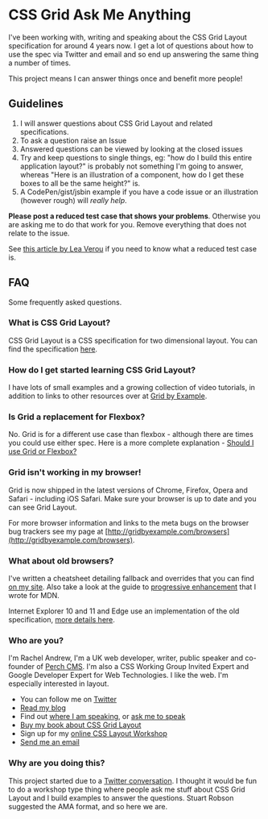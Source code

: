# CSS Grid Ask Me Anything

I've been working with, writing and speaking about the CSS Grid Layout specification for around 4 years now. I get a lot of questions about how to use the spec via Twitter and email and so end up answering the same thing a number of times.

This project means I can answer things once and benefit more people!

## Guidelines

1. I will answer questions about CSS Grid Layout and related specifications.
2. To ask a question raise an Issue
3. Answered questions can be viewed by looking at the closed issues
4. Try and keep questions to single things, eg: "how do I build this entire application layout?" is probably not something I'm going to answer, whereas "Here is an illustration of a component, how do I get these boxes to all be the same height?" is.
5. A CodePen/gist/jsbin example if you have a code issue or an illustration (however rough) will _really help_.

**Please post a reduced test case that shows your problems**. Otherwise you are asking me to do that work for you. Remove everything that does not relate to the issue.

See [this article by Lea Verou](https://www.smashingmagazine.com/2011/09/help-the-community-report-browser-bugs/) if you need to know what a reduced test case is.

## FAQ

Some frequently asked questions.

### What is CSS Grid Layout?

CSS Grid Layout is a CSS specification for two dimensional layout. You can find the specification [here](https://www.w3.org/TR/css-grid-1/).

### How do I get started learning CSS Grid Layout?

I have lots of small examples and a growing collection of video tutorials, in addition to links to other resources over at [Grid by Example](http://gridbyexample.com).

### Is Grid a replacement for Flexbox?

No. Grid is for a different use case than flexbox - although there are times you could use either spec. Here is a more complete explanation - [Should I use Grid or Flexbox?](https://rachelandrew.co.uk/archives/2016/03/30/should-i-use-grid-or-flexbox/)

### Grid isn't working in my browser!

Grid is now shipped in the latest versions of Chrome, Firefox, Opera and Safari - including iOS Safari. Make sure your browser is up to date and you can see Grid Layout.

For more browser information and links to the meta bugs on the browser bug trackers see my page at [http://gridbyexample.com/browsers](http://gridbyexample.com/browsers).

### What about old browsers?

I've written a cheatsheet detailing fallback and overrides that you can find [on my site](https://rachelandrew.co.uk/archives/2017/03/20/css-grid-fallbacks-and-overrides/). Also take a look at the guide to [progressive enhancement](https://developer.mozilla.org/en-US/docs/Web/CSS/CSS_Grid_Layout/CSS_Grid_and_Progressive_Enhancement) that I wrote for MDN.

Internet Explorer 10 and 11 and Edge use an implementation of the old specification, [more details here](https://rachelandrew.co.uk/archives/2016/11/26/should-i-try-to-use-the-ie-implementation-of-css-grid-layout/).

### Who are you?

I'm Rachel Andrew, I'm a UK web developer, writer, public speaker and co-founder of [Perch CMS](https://grabaperch.com). I'm also a CSS Working Group Invited Expert and Google Developer Expert for Web Technologies. I like the web. I'm especially interested in layout.

- You can follow me on [Twitter](https://twitter.com/rachelandrew)
- [Read my blog](https://rachelandrew.co.uk/archives/)
- Find out [where I am speaking](https://rachelandrew.co.uk/speaking/), or [ask me to speak](https://rachelandrew.co.uk/about/speaking)
- [Buy my book about CSS Grid Layout](https://abookapart.com/products/get-ready-for-css-grid-layout)
- Sign up for my [online CSS Layout Workshop](https://thecssworkshop.com/)
- [Send me an email](mailto:me@rachelandrew.co.uk)

### Why are you doing this?

This project started due to a [Twitter conversation](https://twitter.com/rachelandrew/status/793917607787184128). I thought it would be fun to do a workshop type thing where people ask me stuff about CSS Grid Layout and I build examples to answer the questions. Stuart Robson suggested the AMA format, and so here we are.
